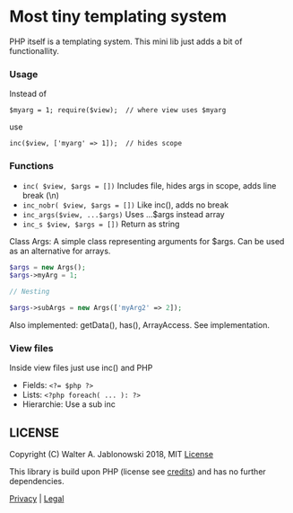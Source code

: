 # Most tiny templating system

PHP itself is a templating system. This mini lib just adds a bit of functionallity.


### Usage

Instead of

`$myarg = 1; require($view);  // where view uses $myarg`

use

`inc($view, ['myarg' => 1]);  // hides scope`


### Functions

- `inc( $view, $args = [])` Includes file, hides args in scope, adds line break (\n)
- `inc_nobr( $view, $args = [])` Like inc(), adds no break
- `inc_args($view, ...$args)` Uses ...$args instead array
- `inc_s $view, $args = [])` Return as string

Class Args: A simple class representing arguments for $args. Can be used as an alternative for arrays.

```php
$args = new Args();
$args->myArg = 1;

// Nesting

$args->subArgs = new Args(['myArg2' => 2]);
```

Also implemented: getData(), has(), ArrayAccess. See implementation.


### View files

Inside view files just use inc() and PHP

- Fields:      `<?= $php ?>`
- Lists:       `<?php foreach( ... ): ?>`
- Hierarchie:  Use a sub inc


## LICENSE

Copyright (C) Walter A. Jablonowski 2018, MIT [License](LICENSE)

This library is build upon PHP (license see [credits](credits.md)) and has no further dependencies.

[Privacy](https://walter-a-jablonowski.github.io/privacy.html) | [Legal](https://walter-a-jablonowski.github.io/imprint.html)
